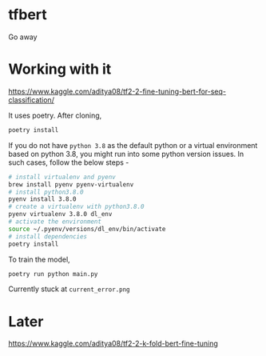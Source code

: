 # tfbert
Go away


# Working with it

https://www.kaggle.com/aditya08/tf2-2-fine-tuning-bert-for-seq-classification/

It uses poetry. After cloning,

```bash
poetry install
```

If you do not have `python 3.8` as the default python or a virtual environment based on python 3.8, you might run into some python version issues. In such cases, follow the below steps -
```bash
# install virtualenv and pyenv
brew install pyenv pyenv-virtualenv
# install python3.8.0
pyenv install 3.8.0
# create a virtualenv with python3.8.0
pyenv virtualenv 3.8.0 dl_env
# activate the environment
source ~/.pyenv/versions/dl_env/bin/activate
# install dependencies
poetry install
```

To train the model,

```bash
poetry run python main.py
```

Currently stuck at `current_error.png`

# Later

https://www.kaggle.com/aditya08/tf2-2-k-fold-bert-fine-tuning
